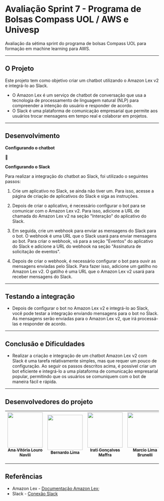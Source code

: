 # Avaliação Sprint 7 - Programa de Bolsas Compass UOL / AWS e Univesp

Avaliação da sétima sprint do programa de bolsas Compass UOL para formação em machine learning para AWS.


***

## O Projeto

Este projeto tem como objetivo criar um chatbot utilizando o Amazon Lex v2 e integrá-lo ao Slack. 
- O Amazon Lex é um serviço de chatbot de conversação que usa a tecnologia de processamento de linguagem natural (NLP) para compreender a intenção do usuário e responder de acordo. 
- O Slack é uma plataforma de comunicação empresarial que permite aos usuários trocar mensagens em tempo real e colaborar em projetos.

***

## Desenvolvimento

**Configurando o chatbot**

:construction:


**Configurando o Slack**

Para realizar a integração do chatbot ao Slack, foi utilizado o seguintes passos:

  1. Crie um aplicativo no Slack, se ainda não tiver um. Para isso, acesse a página de criação de aplicativos do Slack e siga as instruções.

  2. Depois de criar o aplicativo, é necessário configurar o bot para se comunicar com o Amazon Lex v2. Para isso, adicione a URL de chamada do Amazon Lex v2 na seção "Interação" do aplicativo do Slack.

  3. Em seguida, crie um webhook para enviar as mensagens do Slack para o bot. O webhook é uma URL que o Slack usará para enviar mensagens ao bot. Para criar o webhook, vá para a seção "Eventos" do aplicativo do Slack e adicione a URL do webhook na seção "Assinatura de solicitação de eventos".

  4. Depois de criar o webhook, é necessário configurar o bot para ouvir as mensagens enviadas pelo Slack. Para fazer isso, adicione um gatilho no Amazon Lex v2. O gatilho é uma URL que o Amazon Lex v2 usará para receber mensagens do Slack.
 
***

## Testando a integração
- Depois de configurar o bot no Amazon Lex v2 e integrá-lo ao Slack, você pode testar a integração enviando mensagens para o bot no Slack. As mensagens serão enviadas para o Amazon Lex v2, que irá processá-las e responder de acordo.


***

## Conclusão e Dificuldades
- Realizar a criação e integração de um chatbot Amazon Lex v2 com Slack é uma tarefa relativamente simples, mas que requer um pouco de configuração. Ao seguir os passos descritos acima, é possível criar um bot eficiente e integrá-lo a uma plataforma de comunicação empresarial popular, permitindo que os usuários se comuniquem com o bot de maneira fácil e rápida.

***

## Desenvolvedores do projeto

| [<img src="https://avatars.githubusercontent.com/u/97908745?v=4" width=115><br><sub>Ana Vitória Louro Navili</sub>](https://github.com/anaVitoriaLouro) | [<img src="https://avatars.githubusercontent.com/u/81330043?v=4" width=115><br><sub>Bernardo Lima</sub>](https://github.com/belima93)| [<img src="https://avatars.githubusercontent.com/u/124359272?v=4" width=115><br><sub>Irati Gonçalves Maffra</sub>](https://github.com/IratiMaffra) | [<img src="https://avatars.githubusercontent.com/u/35769020?v=4" width=115><br><sub>Marcio Lima Brunelli</sub>](https://github.com/ml-brunelli) |
| :---: | :---: | :---: |:---: |

***

## Referências
- Amazon Lex - [Documentação Amazon Lex](https://compasso-my.sharepoint.com/:f:/g/personal/lucas_sousa_compasso_com_br/Eph8d9BDeRhGhBzyoAYRLZUBhfjA54P1-5YHERGaN5_Osg?e=1ibFDI);
- Slack - [Conexão Slack](https://docs.aws.amazon.com/pt_br/lex/latest/dg/slack-bot-association.html)  
